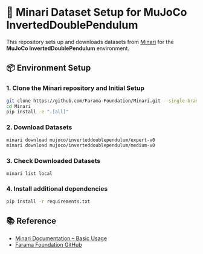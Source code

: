 # 🧠 Minari Dataset Setup for MuJoCo InvertedDoublePendulum

This repository sets up and downloads datasets from [Minari](https://minari.farama.org) for the **MuJoCo InvertedDoublePendulum** environment.

## 📦 Environment Setup

### 1. Clone the Minari repository and Initial Setup

```bash
git clone https://github.com/Farama-Foundation/Minari.git --single-branch
cd Minari
pip install -e ".[all]"
```

### 2. Download Datasets
```bash
minari download mujoco/inverteddoublependulum/expert-v0
minari download mujoco/inverteddoublependulum/medium-v0
```

### 3. Check Downloaded Datasets
```bash
minari list local
```


### 4. Install additional dependencies
```bash
pip install -r requirements.txt
```

## 📚 Reference  
- [Minari Documentation – Basic Usage](https://minari.farama.org/content/basic_usage/)  
- [Farama Foundation GitHub](https://github.com/Farama-Foundation)  
